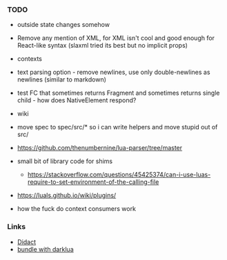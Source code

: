 
### TODO
- outside state changes somehow
- Remove any mention of XML, for XML isn't cool and good enough for React-like syntax (slaxml tried its best but no implicit props)
- contexts
- text parsing option - remove newlines, use only double-newlines as newlines (similar to markdown)
- test FC that sometimes returns Fragment and sometimes returns single child - how does NativeElement respond?
- wiki
- move spec to spec/src/* so i can write helpers and move stupid out of src/
- https://github.com/thenumbernine/lua-parser/tree/master

- small bit of library code for shims
    - https://stackoverflow.com/questions/45425374/can-i-use-luas-require-to-set-environment-of-the-calling-file

- https://luals.github.io/wiki/plugins/

- how the fuck do context consumers work

### Links
- [Didact](https://pomb.us/build-your-own-react/)
- [bundle with darklua](https://darklua.com/)